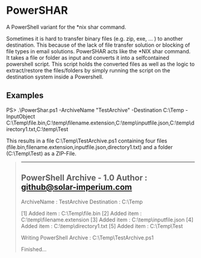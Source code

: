 # PowerSHAR
A PowerShell variant for the *nix shar command.

Sometimes it is hard to transfer binary files (e.g. zip, exe, ... ) to another destination. This because of the lack of file transfer solution or blocking of file types in email solutions.
PowerSHAR acts like the *NIX shar command. It takes a file or folder as input and converts it into a selfcontained powershell script. This script holds the converted files as well as the logic 
to extract/restore the files/folders by simply running the script on the destination system inside a Powershell.

## Examples
PS> .\PowerShar.ps1 -ArchiveName "TestArchive" -Destination C:\Temp -InputObject C:\Temp\file.bin,C:\temp\filename.extension,C:\temp\inputfile.json,C:\temp\directory1.txt,C:\temp\Test

This results in a file C:\Temp\TestArchive.ps1 containing four files (file.bin,filename.extension,inputfile.json,directory1.txt) and a folder (C:\Temp\Test) as a ZIP-File.

> ----------------------------------------------------------------------
> PowerShell Archive - 1.0
> Author : github@solar-imperium.com
>----------------------------------------------------------------------
>
>ArchiveName     : TestArchive
>Destination     : C:\Temp
>
>[1] Added item : C:\Temp\file.bin
>[2] Added item : C:\temp\filename.extension
>[3] Added item : C:\temp\inputfile.json
>[4] Added item : C:\temp\directory1.txt
>[5] Added item : C:\Temp\Test
>
>Writing PowerShell Archive : C:\Temp\TestArchive.ps1
>
>Finished...


